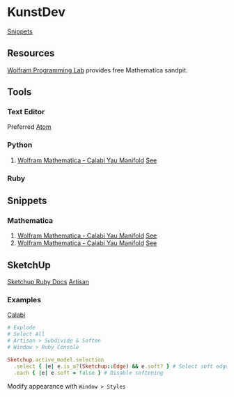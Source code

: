 # KunstDev

[Snippets](https://bitbucket.org/kunst_dev/snippets)

## Resources

[Wolfram Programming Lab](https://lab.open.wolframcloud.com/app/view/newNotebook?ext=nb) provides free Mathematica sandpit.

## Tools

### Text Editor

Preferred [Atom](https://atom.io/)

### Python

1. [Wolfram Mathematica - Calabi Yau Manifold](/src/master/lib/calabi/plot_3.py)
  [See](http://www.tanjiasi.com/surface-design/)

### Ruby

## Snippets

### Mathematica

1. [Wolfram Mathematica - Calabi Yau Manifold](/src/master/lib/calabi/plot_1.nb)
  [See](http://demonstrations.wolfram.com/CalabiYauSpace/)
2. [Wolfram Mathematica - Calabi Yau Manifold](/src/master/lib/calabi/plot_2.nb)
  [See](http://kaurov.com/wordpress/?p=1246)

## SketchUp

[Sketchup Ruby Docs](http://ruby.sketchup.com/Sketchup/)
[Artisan](http://artisan4sketchup.com/)

### Examples

[Calabi](https://3dwarehouse.sketchup.com/model/73d1a448bc4c446d8389babcf188871/Manifolds)

```ruby
# Explode
# Select All
# Artisan > Subdivide & Soften
# Window > Ruby Console

Sketchup.active_model.selection
  .select { |e| e.is_a?(Sketchup::Edge) && e.soft? } # Select soft edges
  .each { |e| e.soft = false } # Disable softening
```

Modify appearance with `Window > Styles`
